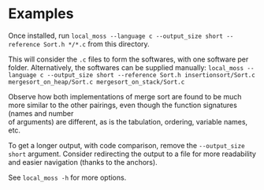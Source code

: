 Examples
========
Once installed, run `local_moss --language c --output_size short --reference Sort.h */*.c` 
from this directory.

This will consider the `.c` files to form the softwares, with one software per folder.
Alternatively, the softwares can be supplied manually: 
`local_moss --language c --output_size short --reference Sort.h insertionsort/Sort.c mergesort_on_heap/Sort.c mergesort_on_stack/Sort.c`

Observe how both implementations of merge sort are found to be much more similar 
to the other pairings, even though the function signatures (names and number  
of arguments) are different, as is the tabulation, ordering, variable names, 
etc.

To get a longer output, with code comparison, remove the `--output_size short` argument.
Consider redirecting the output to a file for more readability and easier 
navigation (thanks to the anchors).

See `local_moss -h` for more options.

